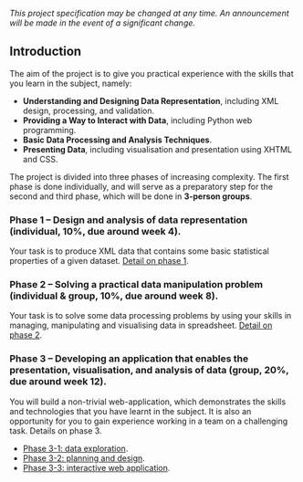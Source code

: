 *This project specification may be changed at any time. An announcement will be made in the event of a significant change.*

Introduction
------------

The aim of the project is to give you practical experience with the skills that you learn in the subject, namely:

- **Understanding and Designing Data Representation**, including XML design, processing, and validation.
- **Providing a Way to Interact with Data**, including Python web programming.
- **Basic Data Processing and Analysis Techniques**.
- **Presenting Data**, including visualisation and presentation using XHTML and CSS.

The project is divided into three phases of increasing complexity. The first phase is done individually, and will serve as a preparatory step for the second and third phase, which will be done in **3-person groups**.

### Phase 1 – Design and analysis of data representation (individual, 10%, due around week 4).

Your task is to produce XML data that contains some basic statistical properties of a given dataset. <a base="ix-project" href="phase1/index.md">Detail on phase 1</a>.

### Phase 2 – Solving a practical data manipulation problem (individual & group, 10%, due around week 8).

Your task is to solve some data processing problems by using your skills in managing, manipulating and visualising data in spreadsheet. <a base="ix-project" href="phase2/index.md">Detail on phase 2</a>.

### Phase 3 – Developing an application that enables the presentation, visualisation, and analysis of data (group, 20%, due around week 12).

You will build a non-trivial web-application, which demonstrates the skills and technologies that you have learnt in the subject. It is also an opportunity for you to gain experience working in a team on a challenging task. Details on phase 3.

- <a base="ix-project" href="phase3/phase3-1.md">Phase 3-1: data exploration</a>.
- <a base="disable" href="phase3/phase3-2.md">Phase 3-2: planning and design</a>.
- <a base="ix-project" href="phase3/phase3-3.md">Phase 3-3: interactive web application</a>.
